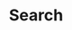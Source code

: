 ---
title: "Search" # in any language you want
layout: "search" # is necessary
summary: "search"
placeholder: "placeholder text in search input box"
---